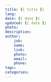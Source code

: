 ```yaml
---
title: {{ title }}
lang:
date: {{ date }}
updated: {{ date }}
photo:
description: 
author: 
    job:
    name: 
    link: 
    photo:
    email: 
    phone:
tags: 
categories: 
---
```

